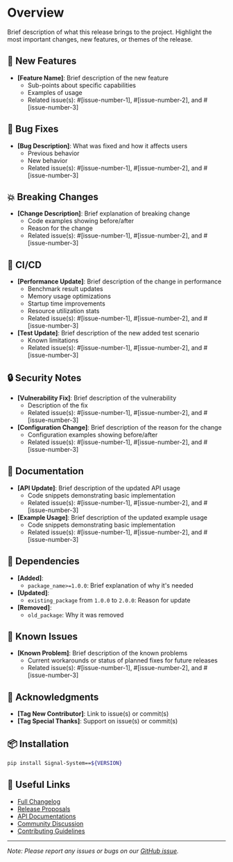 # Overview
Brief description of what this release brings to the project.
Highlight the most important changes, new features, or themes of the release.

## 🚀 New Features
- **[Feature Name]**: Brief description of the new feature
  - Sub-points about specific capabilities
  - Examples of usage
  - Related issue(s): #[issue-number-1], #[issue-number-2], and #[issue-number-3]

## 🐛 Bug Fixes
- **[Bug Description]**: What was fixed and how it affects users
  - Previous behavior
  - New behavior
  - Related issue(s): #[issue-number-1], #[issue-number-2], and #[issue-number-3]

## 💥 Breaking Changes
- **[Change Description]**: Brief explanation of breaking change
  - Code examples showing before/after
  - Reason for the change
  - Related issue(s): #[issue-number-1], #[issue-number-2], and #[issue-number-3]

## 🔄 CI/CD
- **[Performance Update]**: Brief description of the change in performance
  - Benchmark result updates
  - Memory usage optimizations
  - Startup time improvements
  - Resource utilization stats
  - Related issue(s): #[issue-number-1], #[issue-number-2], and #[issue-number-3]
- **[Test Update]**: Brief description of the new added test scenario
  - Known limitations
  - Related issue(s): #[issue-number-1], #[issue-number-2], and #[issue-number-3]

## 🔒 Security Notes
- **[Vulnerability Fix]**: Brief description of the vulnerability
  - Description of the fix
  - Related issue(s): #[issue-number-1], #[issue-number-2], and #[issue-number-3]
- **[Configuration Change]**: Brief description of the reason for the change
  - Configuration examples showing before/after
  - Related issue(s): #[issue-number-1], #[issue-number-2], and #[issue-number-3]

## 📝 Documentation
- **[API Update]**: Brief description of the updated API usage
  - Code snippets demonstrating basic implementation
  - Related issue(s): #[issue-number-1], #[issue-number-2], and #[issue-number-3]
- **[Example Usage]**: Brief description of the updated example usage
  - Code snippets demonstrating basic implementation
  - Related issue(s): #[issue-number-1], #[issue-number-2], and #[issue-number-3]

## 🔧 Dependencies
- **[Added]**:
  - `package_name>=1.0.0`: Brief explanation of why it's needed
- **[Updated]**:
  - `existing_package` from `1.0.0` to `2.0.0`: Reason for update
- **[Removed]**:
  - `old_package`: Why it was removed

## 🐾 Known Issues
- **[Known Problem]**: Brief description of the known problems
  - Current workarounds or status of planned fixes for future releases
  - Related issue(s): #[issue-number-1], #[issue-number-2], and #[issue-number-3]

## 🙏 Acknowledgments
- **[Tag New Contributor]**: Link to issue(s) or commit(s)
- **[Tag Special Thanks]**: Support on issue(s) or commit(s)

## 📦 Installation
```bash
pip install Signal-System==${VERSION}
```

## 🔗 Useful Links
- [Full Changelog](https://github.com/hanson-hschang/Signal-System/commits/v${VERSION})
- [Release Proposals](https://github.com/hanson-hschang/Signal-System/wiki)
- [API Documentations](link-to-docs)
- [Community Discussion](https://github.com/hanson-hschang/Signal-System/discussions)
- [Contributing Guidelines](https://github.com/hanson-hschang/Signal-System#contributing)

---
*Note: Please report any issues or bugs on our [GitHub issue](https://github.com/hanson-hschang/Signal-System/issues).*
